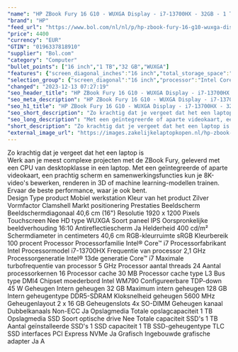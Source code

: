 ```yaml
---
"name": "HP ZBook Fury 16 G10 - WUXGA Display - i7-13700HX - 32GB - 1 TB SSD - NVIDIA RTX 4000 ada"
"brand": "HP"
"feed_url": "https://www.bol.com/nl/nl/p/hp-zbook-fury-16-g10-wuxga-display-i7-13700hx-32gb-1-tb-ssd-nvidia-rtx-4000-ada/9300000156850978"
"price": 4400
"currency": "EUR"
"GTIN": "0196337818910"
"supplier": "Bol.com"
"category": "Computer"
"bullet_points": ["16 inch","1 TB","32 GB","WUXGA"]
"features": {"screen_diagonal_inches":"16 inch","total_storage_space":"1 TB","memory_size":"32 GB","graphics":"WUXGA"}
"selection_group": {"screen_diagonal":"16 inch","processor":"Intel Core i7","changed_price_past_3_days":false,"product_family":"Zbook"}
"changed": "2023-12-13 07:27:19"
"seo_header_title": "HP ZBook Fury 16 G10 - WUXGA Display - i7-13700HX - 32GB - 1 TB SSD - NVIDIA RTX 4000 ada"
"seo_meta_description": "HP ZBook Fury 16 G10 - WUXGA Display - i7-13700HX - 32GB - 1 TB SSD - NVIDIA RTX 4000 ada"
"seo_h1_title": "HP ZBook Fury 16 G10 - WUXGA Display - i7-13700HX - 32GB - 1 TB SSD - NVIDIA RTX 4000 ada"
"seo_short_description": "Zo krachtig dat je vergeet dat het een laptop is <br />Werk aan je meest complexe projecten met de ZBook Fury, geleverd met een CPU van desktopklasse in een laptop."
"seo_long_description": "Met een geïntegreerde of aparte videokaart, een prachtig scherm en samenwerkingsfuncties kun je 8K-video's bewerken, renderen in 3D of machine learning-modellen trainen. Ervaar de beste performance, waar je ook bent. <br /> Design Type product Mobiel werkstation Kleur van het product Zilver Vormfactor Clamshell Markt positionering Prestaties Beeldscherm Beeldschermdiagonaal 40,6 cm (16\") Resolutie 1920 x 1200 Pixels Touchscreen Nee HD type WUXGA Soort paneel IPS Oorspronkelijke beeldverhouding 16:10 Antireflectiescherm Ja Helderheid 400 cd/m² Schermdiameter in centimeters 40,6 cm RGB-kleurruimte sRGB Kleurbereik 100 procent Processor Processorfamilie Intel® Core™ i7 Processorfabrikant Intel Processormodel i7-13700HX Frequentie van processor 2,1 GHz Processorgeneratie Intel® 13de generatie Core™ i7 Maximale turbofrequentie van processor 5 GHz Processor aantal threads 24 Aantal processorkernen 16 Processor cache 30 MB Processor cache type L3 Bus type DMI4 Chipset moederbord Intel WM790 Configureerbare TDP-down 45 W Geheugen Intern geheugen 32 GB Maximum intern geheugen 128 GB Intern geheugentype DDR5-SDRAM Kloksnelheid geheugen 5600 MHz Geheugenlayout 2 x 16 GB Geheugenslots 4x SO-DIMM Geheugen kanaal Dubbelkanaals Non-ECC Ja Opslagmedia Totale opslagcapaciteit 1 TB Opslagmedia SSD Soort optische drive Nee Totale capaciteit SSD's 1 TB Aantal geïnstalleerde SSD's 1 SSD capaciteit 1 TB SSD-geheugentype TLC SSD interfaces PCI Express NVMe Ja Grafisch Ingebouwde grafische adapter Ja A"
"short_description": "Zo krachtig dat je vergeet dat het een laptop is Werk aan je meest complexe projecten met de ZBook Fury, geleverd met een CPU van desktopklasse in een laptop. Met een geïntegreerde of aparte videokaart, een prachtig scherm en samenwerkingsfuncties kun je 8K-video's bewerken, renderen in 3D of machine learning-modellen trainen. Ervaar de beste performance, waar je ook bent. Design Type product Mobiel werkstation Kleur van het product Zilver Vormfactor Clamshell Markt positionering Prestaties Beeldscherm Beeldschermdiagonaal 40,6 cm (16\") Resolutie 1920 x 1200 Pixels Touchscreen Nee HD type WUXGA Soort paneel IPS Oorspronkelijke beeldverhouding 16:10 Antireflectiescherm Ja Helderheid 400 cd/m² Schermdiameter in centimeters 40,6 cm RGB-kleurruimte sRGB Kleurbereik 100 procent Processor Processorfamilie Intel® Core™ i7 Processorfabrikant Intel Processormodel i7-13700HX Frequentie van processor 2,1 GHz Processorgeneratie Intel® 13de generatie Core™ i7 Maximale turbofrequentie van processor 5 GHz Processor aantal threads 24 Aantal processorkernen 16 Processor cache 30 MB Processor cache type L3 Bus type DMI4 Chipset moederbord Intel WM790 Configureerbare TDP-down 45 W Geheugen Intern geheugen 32 GB Maximum intern geheugen 128 GB Intern geheugentype DDR5-SDRAM Kloksnelheid geheugen 5600 MHz Geheugenlayout 2 x 16 GB Geheugenslots 4x SO-DIMM Geheugen kanaal Dubbelkanaals Non-ECC Ja Opslagmedia Totale opslagcapaciteit 1 TB Opslagmedia SSD Soort optische drive Nee Totale capaciteit SSD's 1 TB Aantal geïnstalleerde SSD's 1 SSD capaciteit 1 TB SSD-geheugentype TLC SSD interfaces PCI Express NVMe Ja Grafisch Ingebouwde grafische adapter Ja A"
"external_image_url": "https://images.zakelijkelaptopkopen.nl/hp-zbook-fury-16-g10-wuxga-display-i7-13700hx-32gb-1-tb-ssd-nvidia-rtx-4000-ada.webp"
---
```


Zo krachtig dat je vergeet dat het een laptop is <br />Werk aan je meest complexe projecten met de ZBook Fury, geleverd met een CPU van desktopklasse in een laptop. Met een geïntegreerde of aparte videokaart, een prachtig scherm en samenwerkingsfuncties kun je 8K-video's bewerken, renderen in 3D of machine learning-modellen trainen. Ervaar de beste performance, waar je ook bent. <br /> Design Type product Mobiel werkstation Kleur van het product Zilver Vormfactor Clamshell Markt positionering Prestaties Beeldscherm Beeldschermdiagonaal 40,6 cm (16") Resolutie 1920 x 1200 Pixels Touchscreen Nee HD type WUXGA Soort paneel IPS Oorspronkelijke beeldverhouding 16:10 Antireflectiescherm Ja Helderheid 400 cd/m² Schermdiameter in centimeters 40,6 cm RGB-kleurruimte sRGB Kleurbereik 100 procent Processor Processorfamilie Intel® Core™ i7 Processorfabrikant Intel Processormodel i7-13700HX Frequentie van processor 2,1 GHz Processorgeneratie Intel® 13de generatie Core™ i7 Maximale turbofrequentie van processor 5 GHz Processor aantal threads 24 Aantal processorkernen 16 Processor cache 30 MB Processor cache type L3 Bus type DMI4 Chipset moederbord Intel WM790 Configureerbare TDP-down 45 W Geheugen Intern geheugen 32 GB Maximum intern geheugen 128 GB Intern geheugentype DDR5-SDRAM Kloksnelheid geheugen 5600 MHz Geheugenlayout 2 x 16 GB Geheugenslots 4x SO-DIMM Geheugen kanaal Dubbelkanaals Non-ECC Ja Opslagmedia Totale opslagcapaciteit 1 TB Opslagmedia SSD Soort optische drive Nee Totale capaciteit SSD's 1 TB Aantal geïnstalleerde SSD's 1 SSD capaciteit 1 TB SSD-geheugentype TLC SSD interfaces PCI Express NVMe Ja Grafisch Ingebouwde grafische adapter Ja A